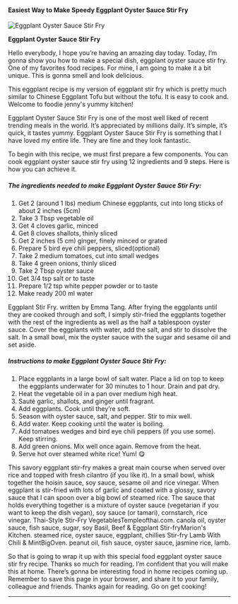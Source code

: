             

#### Easiest Way to Make Speedy Eggplant Oyster Sauce Stir Fry

![Eggplant Oyster Sauce Stir Fry](https://img-global.cpcdn.com/recipes/fed360a7eef15951/751x532cq70/eggplant-oyster-sauce-stir-fry-recipe-main-photo.jpg)

**Eggplant Oyster Sauce Stir Fry**

Hello everybody, I hope you’re having an amazing day today. Today, I’m gonna show you how to make a special dish, eggplant oyster sauce stir fry. One of my favorites food recipes. For mine, I am going to make it a bit unique. This is gonna smell and look delicious.

This eggplant recipe is my version of eggplant stir fry which is pretty much similar to Chinese Eggplant Tofu but without the tofu. It is easy to cook and. Welcome to foodie jenny's yummy kitchen!

Eggplant Oyster Sauce Stir Fry is one of the most well liked of recent trending meals in the world. It’s appreciated by millions daily. It’s simple, it’s quick, it tastes yummy. Eggplant Oyster Sauce Stir Fry is something that I have loved my entire life. They are fine and they look fantastic.

To begin with this recipe, we must first prepare a few components. You can cook eggplant oyster sauce stir fry using 12 ingredients and 9 steps. Here is how you can achieve it.

##### The ingredients needed to make Eggplant Oyster Sauce Stir Fry:

1.  Get 2 (around 1 lbs) medium Chinese eggplants, cut into long sticks of about 2 inches (5cm)
2.  Take 3 Tbsp vegetable oil
3.  Get 4 cloves garlic, minced
4.  Get 8 cloves shallots, thinly sliced
5.  Get 2 inches (5 cm) ginger, finely minced or grated
6.  Prepare 5 bird eye chili peppers, sliced(optional)
7.  Take 2 medium tomatoes, cut into small wedges
8.  Take 4 green onions, thinly sliced
9.  Take 2 Tbsp oyster sauce
10.  Get 3/4 tsp salt or to taste
11.  Prepare 1/2 tsp white pepper powder or to taste
12.  Make ready 200 ml water

Eggplant Stir Fry. written by Emma Tang. After frying the eggplants until they are cooked through and soft, I simply stir-fried the eggplants together with the rest of the ingredients as well as the half a tablespoon oyster sauce. Cover the eggplants with water, add the salt, and stir to dissolve the salt. In a small bowl, mix the oyster sauce with the sugar and sesame oil and set aside.

##### Instructions to make Eggplant Oyster Sauce Stir Fry:

1.  Place eggplants in a large bowl of salt water. Place a lid on top to keep the eggplants underwater for 30 minutes to 1 hour. Drain and pat dry.
2.  Heat the vegetable oil in a pan over medium high heat.
3.  Sauté garlic, shallots, and ginger until fragrant.
4.  Add eggplants. Cook until they’re soft.
5.  Season with oyster sauce, salt, and pepper. Stir to mix well.
6.  Add water. Keep cooking until the water is boiling.
7.  Add tomatoes wedges and bird eye chili peppers (if you use some). Keep stirring.
8.  Add green onions. Mix well once again. Remove from the heat.
9.  Serve hot over steamed white rice! Yum! 😋

This savory eggplant stir-fry makes a great main course when served over rice and topped with fresh cilantro (if you like it). In a small bowl, whisk together the hoisin sauce, soy sauce, sesame oil and rice vinegar. When eggplant is stir-fried with lots of garlic and coated with a glossy, savory sauce that I can spoon over a big bowl of steamed rice. The sauce that holds everything together is a mixture of oyster sauce (vegetarian if you want to keep the dish vegan), soy sauce (or tamari), cornstarch, rice vinegar. Thai-Style Stir-Fry VegetablesTempleofthai.com. canola oil, oyster sauce, fish sauce, sugar, soy Basil, Beef & Eggplant Stir-fryMarion's Kitchen. steamed rice, oyster sauce, eggplant, chillies Stir-fry Lamb With Chili & MintBigOven. peanut oil, fish sauce, oyster sauce, jasmine rice, lamb.

So that is going to wrap it up with this special food eggplant oyster sauce stir fry recipe. Thanks so much for reading. I’m confident that you will make this at home. There’s gonna be interesting food in home recipes coming up. Remember to save this page in your browser, and share it to your family, colleague and friends. Thanks again for reading. Go on get cooking!

* * *